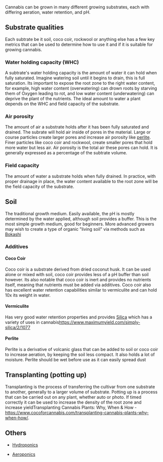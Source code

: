 Cannabis can be grown in many different growing substrates, each with differing aeration, water retention, and pH.

## Substrate qualities
Each subtrate be it soil, coco coir, rockwool or anything else has a few key metrics that can be used to determine how to use it and if it is suitable for growing cannabis. 

### Water holding capacity (WHC)
A subtrate's water holding capacity is the amount of water it can hold when fully saturated. Imagine watering soil until it begins to drain, this is full saturation. Its important to expose the root zone to the right water content, for example, high water content (overwatering) can drown roots by starving them of Oxygen leading to rot, and low water content (underwatering) can deprive the plant of the nutrients. The ideal amount to water a plant depends on the WHC and field capacity of the substrate.

### Air porosity
The amount of air a substrate holds after it has been fully saturated and drained. The subrate will hold air inside of pores in the material. Large or course particles create larger pores and increase air porosity like [perlite](/Growing_mediums#perlite). Finer particles like coco coir and rockwool, create smaller pores that hold more water but less air. Air porosity is the total air these pores can hold. It is generally expressed as a percentage of the subtrate volume.

### Field capacity
The amount of water a substrate holds when fully drained. In practice, with proper drainage in place, the water content available to the root zone will be the field capacity of the substrate.

## Soil
The traditional growth medium. Easily available, the pH is mostly determined by the water applied, although soil provides a buffer. This is the most simple growth medium, good for beginners.
More advanced growers may wish to create a type of organic  "living soil" via methods such as [Bokashi](https://en.wikipedia.org/wiki/Bokashi_(horticulture))

### Additives
#### Coco Coir 
Coco coir is a substrate derived from dried coconut husk. It can be used alone or mixed with soil, coco coir provides less of a pH buffer than soil however. Its also notable that coco coir is inert and provides no nutrients itself, meaning that nutrients must be added via additives. Coco coir also has excellent water retention capabilities similar to vermiculite and can hold 10x its weight in water. 
#### Vermiculite
Has very good water retention properties and provides [Silica](/Nutrients#silica) which has a variety of uses in cannabis<ref>https://www.maximumyield.com/simply-silica/2/1077</ref>

#### Perlite
Perlite is a derivative of volcanic glass that can be added to soil or coco coir to increase aeration, by keeping the soil less compact. It also holds a lot of moisture. Perlite should be wet before use as it can easily spread dust

## Transplanting (potting up)
Transplanting is the process of transferring the cultivar from one substrate to another, generally to a larger volume of substrate. Potting up is a process that can be carried out on any plant, whether auto or photo. If timed correctly it can be used to increase the density of the root zone and increase yield<ref>Transplanting Cannabis Plants: Why, When & How - https://www.cocoforcannabis.com/transplanting-cannabis-plants-why-when-how/</ref>.

## Others

* [Hydroponics](https://en.wikipedia.org/wiki/Hydroponics)

* [Aeroponics](https://en.wikipedia.org/wiki/Aeroponics)
